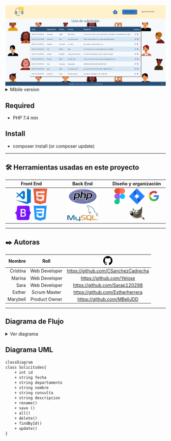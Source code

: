 
<img src="https://github.com/Yelose/fem-desk/blob/main/src/assets/gifs/fem-desk-gif.gif">

<details><summary>Mibile version</summary>

<img src="https://github.com/Yelose/fem-desk/blob/main/src/assets/img/mobile-lista-solicitudes.png" width="32%">
<img src="https://github.com/Yelose/fem-desk/blob/main/src/assets/img/mobile-yes-no.png" width="32%">
<img src="https://github.com/Yelose/fem-desk/blob/main/src/assets/img/mobile-nueva.png" width="32%">
<img src="https://github.com/Yelose/fem-desk/blob/main/src/assets/img/mobile-editar.png" width="32%">

</details>


## Required

- PHP 7.4 min



## Install

- composer install (or composer update)


<hr>

## 🛠️ Herramientas usadas en este proyecto


| Front End | Back End | Diseño y organización | 
| :---: | :---: | :---: |
| <img src="https://github.com/Yelose/Yelose/blob/main/img/vscode.png"> <img src="https://github.com/Yelose/Yelose/blob/main/img/html.png"> <img src="https://github.com/Yelose/Yelose/blob/main/img/bootstrap.png">  <img src="https://github.com/Yelose/Yelose/blob/main/img/css.png"> | <img src="https://github.com/Yelose/Yelose/blob/main/img/php.png">  <img src="https://github.com/Yelose/Yelose/blob/main/img/mysql.png"> | <img src="https://github.com/Yelose/Yelose/blob/main/img/figma.png"> <img src="https://github.com/Yelose/Yelose/blob/main/img/jira.png"> <img src="https://github.com/Yelose/Yelose/blob/main/img/google.png"> <img src="https://github.com/Yelose/Yelose/blob/main/img/gimp.png"> |



<hr>

## ✒️ Autoras 

| Nombre | Roll | <img src="https://github.com/Yelose/Yelose/blob/main/img/github.png" width="30px" height="30px"> |
| ---: | :---: | :---: |
| Cristina | Web Developer| https://github.com/CSanchezCadrecha |
| Marina | Web Developer| https://github.com/Yelose |
| Sara | Web Developer | https://github.com/Sarap120298 |
| Esther | Scrum Master | https://github.com/Estherherrera |
| Marybell | Product Owner | https://github.com/MBellJDD |

<hr>

## Diagrama de Flujo

<details><summary>Ver diagrama</summary>
  
``` mermaid
    
graph TB

        db[(<br>Tabla Solicitudes<br>base de datos)]
        ckCrear-->db
        db-->listado
        db-->editarForm
        db-->nuevaForm
        ckBorrar--borra datos <br> de solicitud-->db

    subgraph Home Vista
        listado[Listado<br>de<br>solicitudes]
        ckNueva{click<br>Nueva}
        listado-->ckNueva
        ckEditar{click<br>Editar}
        listado-->ckBorrar
        ckBorrar{click<br>borrar}-->confirm
        confirm(mensaje confirmacion)
        confirm--si-->borra -->db
        confirm--no-->listado
    end
    subgraph Editar Vista
        editar[Editar<br>Solicitud]-->editarForm        
        listado-->ckEditar 
        ckEditar---->editar
        ckEnviarE{click<br>Enviar}
        editarForm-->ckEnviarE--Cambia datos-->db
        ckCancelarE{click<br>Cancelar}-->listado        
        editarForm[[Formulario<br>Departamento<br>Consulta<br>Nombre<br>Descripción]]
        editarForm-->ckCancelarE
        editarForm-->ckRes
        ckRes{click<br>Reestablecer}-->editarForm
    end
    subgraph Nueva Vista
        ckNueva-->nueva
        nueva[Nueva<br>Solicitud]
        nuevaForm[[Formulario<br>Departamento<br>Consulta<br>Nombre<br>Descripción]]
        nueva-->nuevaForm
        ckCrear{click<br>Crear}
        nuevaForm-->ckCrear
        ckCancelar{click<br>Cancelar}
        nuevaForm-->ckCancelar
        ckCancelar-->listado      
        ckReestablecer{click<br>Reestablecer}
        ckReestablecer-->db
        nuevaForm-->ckReestablecer
    end    
    
```
    
    
</details>



## Diagrama UML

``` mermaid
classDiagram
class Solicitudes{
    + int id
    + string fecha
    + string departamento
    + string nombre
    + string consulta
    + string descripcion 
    + rename()
    + save ()
    + all()
    + delete()
    + findById()
    + update()
}
```
